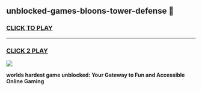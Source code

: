
## unblocked-games-bloons-tower-defense 👋
<h3>
<a href="https://premium.freeplayer.one?title=unblocked-games-bloons-tower-defense&ref=14F">CLICK TO PLAY</a></h3>
<hr>

<h3>
<a href="https://premium.freeplayer.one?title=unblocked-games-bloons-tower-defense&ref=14F">CLICK 2 PLAY</a>
  
</h3>

<a href="https://premium.freeplayer.one?title=unblocked-games-bloons-tower-defense&ref=12F/"><img src="https://clearcache.store/games.png"></a>


**worlds hardest game unblocked: Your Gateway to Fun and Accessible Online Gaming**
